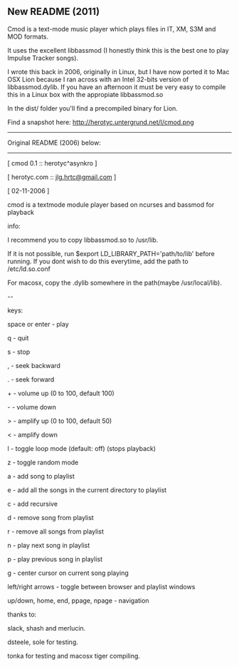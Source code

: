 New README (2011)
---

Cmod is a text-mode music player which plays files in IT, XM, S3M and MOD formats.

It uses the excellent libbassmod (I honestly think this is the best one to play Impulse Tracker songs).

I wrote this back in 2006, originally in Linux, but I have now ported it to Mac OSX Lion because I ran across with an Intel 32-bits version of libbassmod.dylib. If you have an afternoon it must be very easy to compile this in a Linux box with the appropiate libbassmod.so

In the dist/ folder you'll find a precompiled binary for Lion.

Find a snapshot here: http://herotyc.untergrund.net/l/cmod.png

---

Original README (2006) below:

---

[ cmod 0.1    :: herotyc^asynkro    ]

[ herotyc.com :: jlg.hrtc@gmail.com ]

[ 02-11-2006 ]

cmod is a textmode module player based on
ncurses and bassmod for playback

info:

I recommend you to copy libbassmod.so to /usr/lib.

If it is not possible, run
$export LD_LIBRARY_PATH='path/to/lib'
before running. If you dont wish to do this
everytime, add the path to /etc/ld.so.conf

For macosx, copy the .dylib somewhere in
the path(maybe /usr/local/lib).

--

keys:

space or enter - play

q - quit

s - stop

, - seek backward

. - seek forward

\+ - volume up (0 to 100, default 100)

\- - volume down

\> - amplify up (0 to 100, default 50)

< - amplify down

l - toggle loop mode (default: off) (stops playback)

z - toggle random mode

a - add song to playlist

e - add all the songs in the current directory to playlist

c - add recursive

d - remove song from playlist

r - remove all songs from playlist

n - play next song in playlist

p - play previous song in playlist

g - center cursor on current song playing

left/right arrows - toggle between browser and playlist windows

up/down, home, end, ppage, npage - navigation

thanks to:

slack, shash and merlucin.

dsteele, sole for testing.

tonka for testing and macosx tiger compiling.
